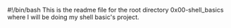 #!/bin/bash
This is the readme file for the root directory 0x00-shell_basics where  I will be doing my shell basic's project.
